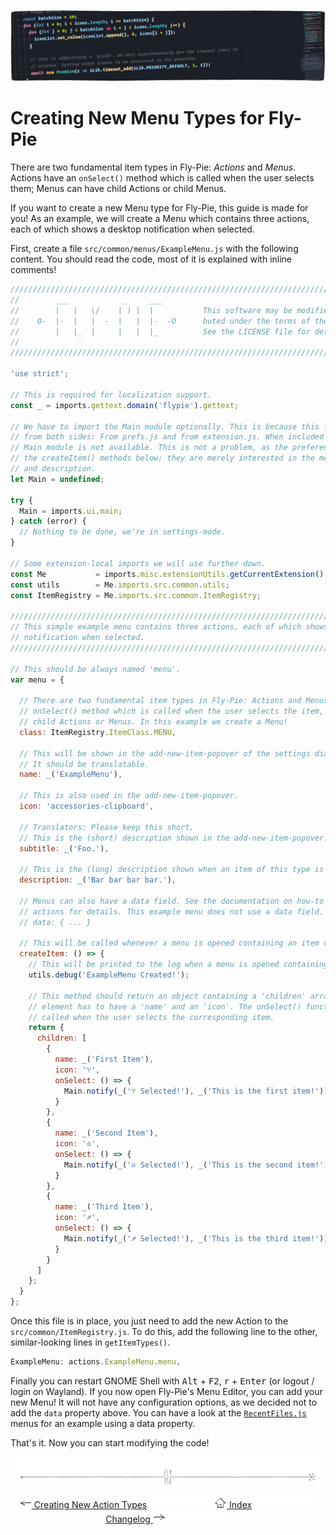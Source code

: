 <p align="center">
  <img src ="pics/banner-02.jpg" />
</p>

# Creating New Menu Types for Fly-Pie

There are two fundamental item types in Fly-Pie: _Actions_ and _Menus_.
Actions have an `onSelect()` method which is called when the user selects them; Menus can have child Actions or child Menus. 

If you want to create a new Menu type for Fly-Pie, this guide is made for you!
As an example, we will create a Menu which contains three actions, each of which shows a desktop notification when selected.

First, create a file `src/common/menus/ExampleMenu.js` with the following content.
You should read the code, most of it is explained with inline comments!

```javascript
//////////////////////////////////////////////////////////////////////////////////////////
//        ___            _     ___                                                      //
//        |   |   \/    | ) |  |           This software may be modified and distri-    //
//    O-  |-  |   |  -  |   |  |-  -O      buted under the terms of the MIT license.    //
//        |   |_  |     |   |  |_          See the LICENSE file for details.            //
//                                                                                      //
//////////////////////////////////////////////////////////////////////////////////////////

'use strict';

// This is required for localization support.
const _ = imports.gettext.domain('flypie').gettext;

// We have to import the Main module optionally. This is because this file is included
// from both sides: From prefs.js and from extension.js. When included from prefs.js, the
// Main module is not available. This is not a problem, as the preferences will not call
// the createItem() methods below; they are merely interested in the menu's name, icon
// and description.
let Main = undefined;

try {
  Main = imports.ui.main;
} catch (error) {
  // Nothing to be done, we're in settings-mode.
}

// Some extension-local imports we will use further down.
const Me           = imports.misc.extensionUtils.getCurrentExtension();
const utils        = Me.imports.src.common.utils;
const ItemRegistry = Me.imports.src.common.ItemRegistry;

//////////////////////////////////////////////////////////////////////////////////////////
// This simple example menu contains three actions, each of which shows a desktop       //
// notification when selected.                                                          //
//////////////////////////////////////////////////////////////////////////////////////////

// This should be always named 'menu'.
var menu = {

  // There are two fundamental item types in Fly-Pie: Actions and Menus. Actions have an
  // onSelect() method which is called when the user selects the item, Menus can have
  // child Actions or Menus. In this example we create a Menu!
  class: ItemRegistry.ItemClass.MENU,

  // This will be shown in the add-new-item-popover of the settings dialog.
  // It should be translatable.
  name: _('ExampleMenu'),

  // This is also used in the add-new-item-popover.
  icon: 'accessories-clipboard',

  // Translators: Please keep this short.
  // This is the (short) description shown in the add-new-item-popover.
  subtitle: _('Foo.'),

  // This is the (long) description shown when an item of this type is selected.
  description: _('Bar bar bar bar.'),

  // Menus can also have a data field. See the documentation on how-to create custom
  // actions for details. This example menu does not use a data field.
  // data: { ... }

  // This will be called whenever a menu is opened containing an item of this kind.
  createItem: () => {
    // This will be printed to the log when a menu is opened containing such an item.
    utils.debug('ExampleMenu Created!');

    // This method should return an object containing a 'children' array. Each array
    // element has to have a 'name' and an 'icon'. The onSelect() function will be
    // called when the user selects the corresponding item.
    return {
      children: [
        {
          name: _('First Item'),
          icon: '♈',
          onSelect: () => {
            Main.notify(_('♈ Selected!'), _('This is the first item!'));
          }
        },
        {
          name: _('Second Item'),
          icon: '♎',
          onSelect: () => {
            Main.notify(_('♎ Selected!'), _('This is the second item!'));
          }
        },
        {
          name: _('Third Item'),
          icon: '♐',
          onSelect: () => {
            Main.notify(_('♐ Selected!'), _('This is the third item!'));
          }
        }
      ]
    };
  }
};
```

Once this file is in place, you just need to add the new Action to the `src/common/ItemRegistry.js`.
To do this, add the following line to the other, similar-looking lines in `getItemTypes()`.

```javascript
ExampleMenu: actions.ExampleMenu.menu,
```

Finally you can restart GNOME Shell with <kbd>Alt</kbd> + <kbd>F2</kbd>, <kbd>r</kbd> + <kbd>Enter</kbd> (or logout / login on Wayland).
If you now open Fly-Pie's Menu Editor, you can add your new Menu!
It will not have any configuration options, as we decided not to add the `data` property above.
You can have a look at the [`RecentFiles.js`](../src/common/menus/RecentFiles.js) menus for an example using a data property.

That's it.
Now you can start modifying the code!

<p align="center"><img src ="pics/hr.svg" /></p>

<p align="center">
  <a href="creating-actions.md"><img src ="pics/left-arrow.png"/> Creating New Action Types</a>
  <img src="pics/nav-space.svg"/>
  <a href="../README.md#getting-started"><img src ="pics/home.png"/> Index</a>
  <img src="pics/nav-space.svg"/>
  <a href="changelog.md">Changelog <img src ="pics/right-arrow.png"/></a>
  <img src="pics/nav-space.svg"/>
</p>
